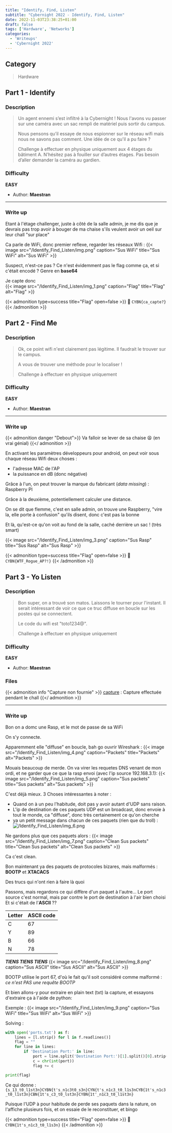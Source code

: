 ```yaml
---
title: "Identify, Find, Listen"
subtitle: "Cybernight 2022 - Identify, Find, Listen"
date: 2022-11-03T23:38:25+01:00
draft: false
tags: ['Hardware', 'Networks']
categories:
  - 'Writeups'
  - 'Cybernight 2022'
---
```


## Category

> Hardware

## Part 1 - Identify

### Description

> Un agent ennemi s’est infiltré à la Cybernight !
> Nous l'avons vu passer sur une caméra avec un sac rempli de matériel puis sortir du campus.
>
> Nous pensons qu’il essaye de nous espionner sur le réseau wifi mais nous ne savons pas comment. Une idée de ce qu'il a pu faire ?
>
> Challenge à effectuer en physique uniquement aux 4 étages du bâtiment A.
> N’hésitez pas à fouiller sur d’autres étages.
> Pas besoin d’aller demander la caméra au gardien.


### Difficulty

**EASY**

- Author: **Maestran**
---

### Write up

Etant à l'étage challenger, juste à côté de la salle admin, je me dis que je devrais pas trop avoir à bouger de ma chaise s'ils veulent avoir un oeil sur leur chall "sur place"

Ca parle de WiFi, donc premier reflexe, regarder les réseaux Wifi :
{{< image src="/Identify_Find_Listen/img.png" caption="Sus WiFi" title="Sus WiFi" alt="Sus WiFi" >}}


Suspect, n'est-ce pas ?
Ce n'est évidemment pas le flag comme ça, et si c'était encodé ? Genre en **base64**

Je capte donc <br/>
{{< image src="/Identify_Find_Listen/img_1.png" caption="Flag" title="Flag" alt="Flag" >}}

{{< admonition type=success title="Flag" open=false >}}
:triangular_flag_on_post: `CYBN{ca_capte?}`
{{< /admonition >}}


## Part 2 - Find Me

### Description

> Ok, ce point wifi n'est clairement pas légitime. Il faudrait le trouver sur le campus.
>
> A vous de trouver une méthode pour le localiser !
>
> Challenge à effectuer en physique uniquement


### Difficulty

**EASY**

- Author: **Maestran**
---

### Write up

{{< admonition danger "Debout">}}
Va falloir se lever de sa chaise 😫 (en vrai génial)
{{</ admonition >}}

En activant les paramètres développeurs pour android, on peut voir sous chaque réseau Wifi deux choses :
- l'adresse MAC de l'AP
- la puissance en dB (donc négative)

Grâce à l'un, on peut trouver la marque du fabricant (*data missing*) : Raspberry PI

Grâce à la deuxième, potentiellement calculer une distance.

On se dit que flemme, c'est en salle admin, on trouve une Raspberry, "vire la, elle porte à confusion" qu'ils disent, donc c'est pas la bonne

Et là, qu'est-ce qu'on voit au fond de la salle, caché derrière un sac ! (très smart)

{{< image src="/Identify_Find_Listen/img_3.png" caption="Sus Rasp" title="Sus Rasp" alt="Sus Rasp" >}}


{{< admonition type=success title="Flag" open=false >}}
:triangular_flag_on_post: `CYBN{WTF_Rogue_AP?!}`
{{< /admonition >}}


## Part 3 - Yo Listen

### Description

> Bon super, on a trouvé son matos. Laissons le tourner pour l'instant. Il serait intéressant de voir ce que ce truc diffuse en boucle sur les postes qui se connectent.
>
> Le code du wifi est "toto1234@".
>
> Challenge à effectuer en physique uniquement


### Difficulty

**EASY**

- Author: **Maestran**

### Files

{{< admonition info "Capture non fournie" >}}
[capture](/Identify_Find_Listen/rasp.pcapng) :
Capture effectuée pendant le chall
{{</ admonition >}}

---

### Write up

Bon on a domc une Rasp, et le mot de passe de sa WiFi

On s'y connecte.

Apparemment elle "diffuse" en boucle, bah go ouvrir Wireshark :
{{< image src="/Identify_Find_Listen/img_4.png" caption="Packets" title="Packets" alt="Packets" >}}


Mouais beaucoup de merde. On va virer les requetes DNS venant de mon ordi, et ne garder que ce que la rasp envoi (avec l'ip source 192.168.3.1):
{{< image src="/Identify_Find_Listen/img_5.png" caption="Sus packets" title="Sus packets" alt="Sus packets" >}}


C'est déjà mieux.
3 Choses intéressantes à noter :

- Quand on à un peu l'habitude, doit pas y avoir autant d'UDP sans raison.
- L'ip de destination de ces paquets UDP est un broadcast, donc envoie à tout le monde, ca "diffuse", donc très certainement ce qu'on cherche
- ya un petit message dans chacun de ces paquets (rien que du troll) : ![/Identify_Find_Listen/img_6.png](/Identify_Find_Listen/img_6.png)


Ne gardons plus que ces paquets alors :
{{< image src="/Identify_Find_Listen/img_7.png" caption="Clean Sus packets" title="Clean Sus packets" alt="Clean Sus packets" >}}


Ca c'est clean.

Bon maintenant ya des paquets de protocoles bizares, mais malformés : **BOOTP** et **XTACACS**

Des trucs qui n'ont rien à faire là quoi

Passons, mais regardons ce qui diffère d'un paquet à l'autre...
Le port source c'est normal, mais par contre le port de destination à l'air bien choisi
Et si c'était de l'**ASCII** ?? <br/>

| Letter | ASCII code |
|--------|------------|
| C      | 67         |
| Y      | 89         |
| B      | 66         |
| N      | 78         |

***TIENS TIENS TIENS***
{{< image src="/Identify_Find_Listen/img_8.png" caption="Sus ASCII" title="Sus ASCII" alt="Sus ASCII" >}}


BOOTP utilise le port 67, d'où le fait qu'il soit considéré comme malformé : *ce n'est PAS une requête BOOTP*


Et bien allons-y pour extraire en plain text (txt) la capture, et essayons d'extraire ça à l'aide de python:

Exemple :
{{< image src="/Identify_Find_Listen/img_9.png" caption="Sus WiFi" title="Sus WiFi" alt="Sus WiFi" >}}


Solving :
```py
with open('ports.txt') as f:
	lines = [l.strip() for l in f.readlines()]
	flag = ""
	for line in lines:
		if 'Destination Port:' in line:
			port = line.split('Destination Port:')[1].split()[0].strip()
			c = chr(int(port))
			flag += c

print(flag)
```

Ce qui donne : `{s_13_t0_l1st3n}CYBN{t's_n1c3t0_s3n}CYN{t's_n1c3_t0_l1s3nCYB{1t's_n1c3_t0_l1st3n}CBN{1t's_c3_t0_lst3n}CYBN{1t'_n1c3_t0_l1st3n}`

Puisque l'UDP à pour habitude de perde ses paquets dans la nature, on l'affiche plusieurs fois, et on essaie de le reconstituer, et bingo


{{< admonition type=success title="Flag" open=false >}}
:triangular_flag_on_post: `CYBN{1t's_n1c3_t0_l1s3n}`
{{< /admonition >}}
